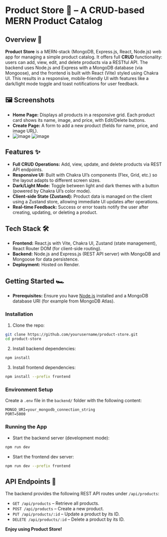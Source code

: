 # Product Store 🛒 – A CRUD-based MERN Product Catalog

## Overview 📖

**Product Store** is a MERN-stack (MongoDB, Express.js, React, Node.js) web app for managing a simple product catalog. It offers full **CRUD** functionality: users can add, view, edit, and delete products via a RESTful API. The backend uses Node.js and Express with a MongoDB database (via Mongoose), and the frontend is built with React (Vite) styled using Chakra UI. This results in a responsive, mobile-friendly UI with features like a dark/light mode toggle and toast notifications for user feedback.


## 🖼️ Screenshots

* **Home Page:** Displays all products in a responsive grid. Each product card shows its name, image, and price, with Edit/Delete buttons.
* **Create Page:** A form to add a new product (fields for name, price, and image URL).
* ![image](https://github.com/user-attachments/assets/ed55b189-5127-436a-a6a5-20eed81c4639)
![image](https://github.com/user-attachments/assets/70d7128e-4675-4eb6-bc6e-b9e785cf7993)


## Features ✨

* **Full CRUD Operations:** Add, view, update, and delete products via REST API endpoints.
* **Responsive UI:** Built with Chakra UI’s components (Flex, Grid, etc.) so the layout adapts to different screen sizes.
* **Dark/Light Mode:** Toggle between light and dark themes with a button (powered by Chakra UI’s color mode).
* **Client-side State (Zustand):** Product data is managed on the client using a Zustand store, allowing immediate UI updates after operations.
* **Real-time Feedback:** Success or error toasts notify the user after creating, updating, or deleting a product.

## Tech Stack 🛠️

* **Frontend:** React.js with Vite, Chakra UI, Zustand (state management), React Router DOM (for client-side routing).
* **Backend:** Node.js and Express.js (REST API server) with MongoDB and Mongoose for data persistence.
* **Deployment:** Hosted on Render.

## Getting Started 🏎️

* **Prerequisites:** Ensure you have [Node.js](https://nodejs.org/) installed and a MongoDB database URI (for example from MongoDB Atlas).

### Installation

1. Clone the repo:

```bash
git clone https://github.com/yourusername/product-store.git
cd product-store
```

2. Install backend dependencies:

```bash
npm install
```

3. Install frontend dependencies:

```bash
npm install --prefix frontend
```

### Environment Setup

Create a `.env` file in the `backend/` folder with the following content:

```env
MONGO_URI=your_mongodb_connection_string
PORT=5000
```

### Running the App

* Start the backend server (development mode):

```bash
npm run dev
```

* Start the frontend dev server:

```bash
npm run dev --prefix frontend
```

## API Endpoints 🚧

The backend provides the following REST API routes under `/api/products`:

* `GET /api/products` – Retrieve all products.
* `POST /api/products` – Create a new product.
* `PUT /api/products/:id` – Update a product by its ID.
* `DELETE /api/products/:id` – Delete a product by its ID.

**Enjoy using Product Store!**
